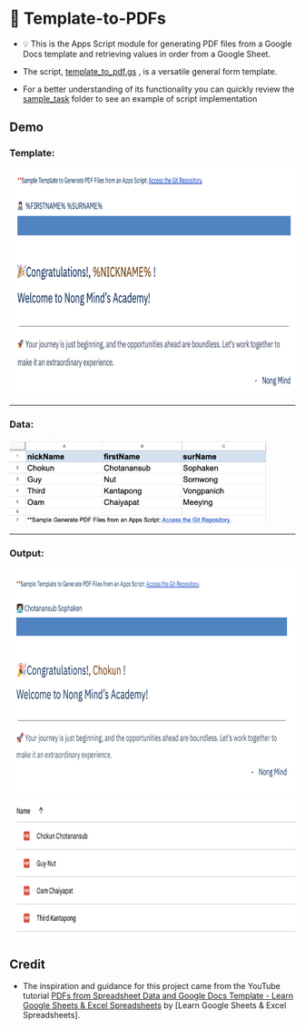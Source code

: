 # 📝 Template-to-PDFs

- 💡 This is the Apps Script module for generating PDF files from a Google Docs template and retrieving values in order from a Google Sheet.

- The script, [template_to_pdf.gs](template_to_pdf.gs) , is a versatile general form template. 

- For a better understanding of its functionality you can quickly review the [sample_task](sample_task) folder to see an example of script implementation


## Demo

### Template: 
<img src="assets/sample-docs-template.png" alt="cover" height="400" />

---

### Data: 
<img src="assets/sample-data-sheet.png" alt="cover" height="150" />

---

### Output: 

<img src="assets/sample-pdf-output.png" alt="cover" height="400" />

<img src="assets/sample-drive-list.png" alt="cover" height="250" />


## Credit
- The inspiration and guidance for this project came from the YouTube tutorial [PDFs from Spreadsheet Data and Google Docs Template - Learn Google Sheets & Excel Spreadsheets](https://www.youtube.com/watch?v=r9uU_KwGgzQ&t=1466s) by [Learn Google Sheets & Excel Spreadsheets].
